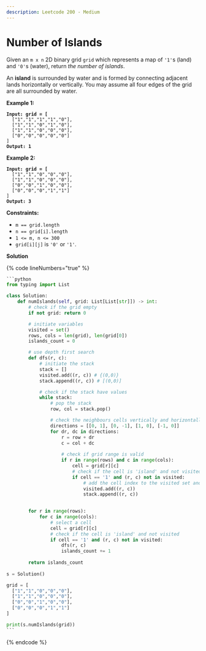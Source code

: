 ```yaml
---
description: Leetcode 200 - Medium
---
```


# Number of Islands

Given an `m x n` 2D binary grid `grid` which represents a map of `'1'`s (land) and `'0'`s (water), return _the number of islands_.

An **island** is surrounded by water and is formed by connecting adjacent lands horizontally or vertically. You may assume all four edges of the grid are all surrounded by water.

&#x20;

**Example 1:**

<pre><code><strong>Input: grid = [
</strong>  ["1","1","1","1","0"],
  ["1","1","0","1","0"],
  ["1","1","0","0","0"],
  ["0","0","0","0","0"]
]
<strong>Output: 1
</strong></code></pre>

**Example 2:**

<pre><code><strong>Input: grid = [
</strong>  ["1","1","0","0","0"],
  ["1","1","0","0","0"],
  ["0","0","1","0","0"],
  ["0","0","0","1","1"]
]
<strong>Output: 3
</strong></code></pre>

&#x20;

**Constraints:**

* `m == grid.length`
* `n == grid[i].length`
* `1 <= m, n <= 300`
* `grid[i][j]` is `'0'` or `'1'`.

**Solution**

{% code lineNumbers="true" %}
````python
```python
from typing import List

class Solution:
    def numIslands(self, grid: List[List[str]]) -> int:
        # check if the grid empty
        if not grid: return 0

        # initiate variables
        visited = set()
        rows, cols = len(grid), len(grid[0])
        islands_count = 0

        # use depth first search
        def dfs(r, c):
            # initiate the stack
            stack = []
            visited.add((r, c)) # {(0,0)}
            stack.append((r, c)) # [(0,0)]

            # check if the stack have values
            while stack:
                # pop the stack
                row, col = stack.pop()

                # check the neighbours cells vertically and horizontally
                directions = [[0, 1], [0, -1], [1, 0], [-1, 0]]
                for dr, dc in directions:
                    r = row + dr
                    c = col + dc
                    
                    # check if grid range is valid
                    if r in range(rows) and c in range(cols):
                        cell = grid[r][c]
                        # check if the cell is 'island' and not visited
                        if cell == '1' and (r, c) not in visited:
                            # add the cell index to the visited set and to the stack
                            visited.add((r, c))
                            stack.append((r, c))
        

        for r in range(rows):
            for c in range(cols):
                # select a cell
                cell = grid[r][c]
                # check if the cell is 'island' and not visited
                if cell == '1' and (r, c) not in visited:
                    dfs(r, c)
                    islands_count += 1
        
        return islands_count
        
s = Solution()

grid = [
  ["1","1","0","0","0"],
  ["1","1","0","0","0"],
  ["0","0","1","0","0"],
  ["0","0","0","1","1"]
]

print(s.numIslands(grid))
```
````
{% endcode %}

